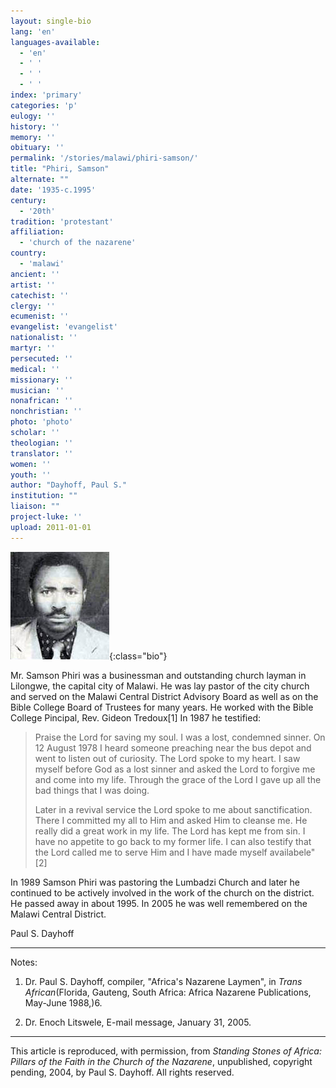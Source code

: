 ```yaml
---
layout: single-bio
lang: 'en'
languages-available:
  - 'en'
  - ' '
  - ' '
  - ' '
index: 'primary'
categories: 'p'
eulogy: ''
history: ''
memory: ''
obituary: ''
permalink: '/stories/malawi/phiri-samson/'
title: "Phiri, Samson"
alternate: ""
date: '1935-c.1995'
century:
  - '20th'
tradition: 'protestant'
affiliation:
  - 'church of the nazarene'
country:
  - 'malawi'
ancient: ''
artist: ''
catechist: ''
clergy: ''
ecumenist: ''
evangelist: 'evangelist'
nationalist: ''
martyr: ''
persecuted: ''
medical: ''
missionary: ''
musician: ''
nonafrican: ''
nonchristian: ''
photo: 'photo'
scholar: ''
theologian: ''
translator: ''
women: ''
youth: ''
author: "Dayhoff, Paul S."
institution: ""
liaison: ""
project-luke: ''
upload: 2011-01-01
---
```


![Samson Phiri](/images/bio-pics/malawi/phiri-samson/phiri_samson.jpg){:class="bio"}

Mr. Samson Phiri was a businessman and outstanding church layman in Lilongwe, the capital city of Malawi.  He was lay pastor of the city church and served on the Malawi Central District Advisory Board as well as on the Bible College Board of Trustees for many years. He worked with the Bible College Pincipal, Rev. Gideon Tredoux[1]  In 1987 he testified:

> Praise the Lord for saving my soul.  I was a lost, condemned sinner.  On 12 August 1978 I heard someone preaching near the bus depot and went to listen out of curiosity.  The Lord spoke to  my heart.  I saw myself before God as a lost sinner and asked the Lord to forgive me and come into my life.  Through the grace of the Lord I gave up all the bad things that I was doing.
>
> Later in a revival service the Lord spoke to me about sanctification.  There I committed my all to Him and asked Him to cleanse me.  He really did a great work in my life.  The Lord has kept me from sin.  I have no appetite to go back to my former life.  I can also testify that the Lord called me to serve Him and I have made  myself availabele"[2]

In 1989 Samson Phiri was pastoring the Lumbadzi Church and later he continued to be actively involved in the work of the church on the district.  He passed away in about 1995.  In 2005 he was well remembered on the Malawi Central District.

Paul S. Dayhoff

---

Notes:

1.  Dr. Paul S. Dayhoff, compiler, "Africa's Nazarene Laymen", in *Trans African*(Florida, Gauteng, South Africa: Africa Nazarene Publications, May-June 1988,)6.

2. Dr. Enoch Litswele, E-mail message,  January 31, 2005.

---

This article is reproduced, with permission, from *Standing Stones of Africa: Pillars of the Faith in the Church of the Nazarene*, unpublished, copyright pending, 2004, by Paul S. Dayhoff.  All rights reserved.
